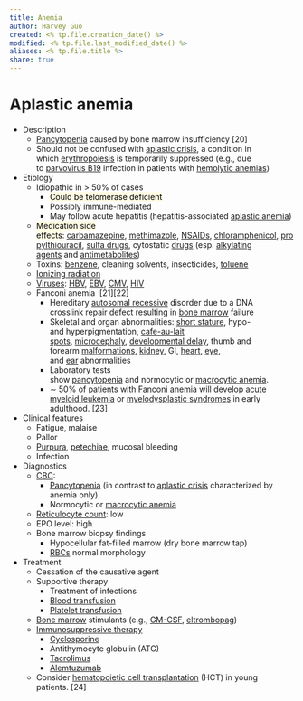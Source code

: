 ```yaml
---
title: Anemia
author: Harvey Guo
created: <% tp.file.creation_date() %>
modified: <% tp.file.last_modified_date() %>
aliases: <% tp.file.title %>
share: true
---
```



# Aplastic anemia
- Description
    - [Pancytopenia](https://next.amboss.com/us/article/Ln0wFg#Z8e20b73baa901db582feedc7c8a267df) caused by bone marrow insufficiency [20]
    - Should not be confused with [aplastic crisis](https://next.amboss.com/us/article/GT0BH2#Z3485ac2ff95c8802d056aba6dc33bdd7), a condition in which [erythropoiesis](https://next.amboss.com/us/article/ln0vtg#Z787f52f0346c9894267b3bd22d876af8) is temporarily suppressed (e.g., due to [parvovirus B19](https://next.amboss.com/us/article/Pn0Wtg#Zec207db0f7e1c04f7e76450a7d772ad9) infection in patients with [hemolytic anemias](https://next.amboss.com/us/article/rT0fH2#Z958cf76990e9ccf502442ead34e224b0))
- Etiology
    - Idiopathic in > 50% of cases
        - <mark style="background: #FFF3A34A;">Could be telomerase deficient</mark>
        - Possibly immune-mediated
        - May follow acute hepatitis (hepatitis-associated [aplastic anemia](https://next.amboss.com/us/article/6T0j72#Z29436f8465776b6bdd235b45db5aeab5))
    - <mark style="background: #FFF3A34A;">Medication side effects</mark>: [carbamazepine](https://next.amboss.com/us/article/-N0Ddg#Zb42030a33ee6196d376ee73775500933), [methimazole](https://next.amboss.com/us/article/Fm0ghg#Zf0b3b2318c2c4bafdaf006656d97f472), [NSAIDs](https://next.amboss.com/us/article/BN0zWg#Z6d53b6cfe3376a70645a5c797293e56a), [chloramphenicol](https://next.amboss.com/us/article/mm0VTg#Zb7986751220aac2d9d37b4a81946774b), [propylthiouracil](https://next.amboss.com/us/article/Fm0ghg#Z316645b90ecd3f5a872357c0255f1b21), [sulfa drugs](https://next.amboss.com/us/article/mm0VTg#Ze5643518b44b505b8ca23a9979f4c46a), cytostatic [drugs](https://next.amboss.com/us/article/OH0Iqh#Zb6092b13eaa87d56098de697bde43bdc) (esp. [alkylating agents](https://next.amboss.com/us/article/4m03fg#Zb2e2f957b1930d98bb98637139b5a418) and [antimetabolites](https://next.amboss.com/us/article/4m03fg#Zdbb54a2d03736c5173002cce3d375473)) 
    - Toxins: [benzene](https://next.amboss.com/us/article/050eig#Zee7883c5f217ee141dfb38e7725d1bb6), cleaning solvents, insecticides, [toluene](https://next.amboss.com/us/article/050eig#Z3646691d60dd67f6faf427a58b47a87d)
    - [Ionizing radiation](https://next.amboss.com/us/article/WM0Png#Zc4389e9049b53cade58fa5f794deed44)
    - [Viruses](https://next.amboss.com/us/article/Pn0Wtg#Zcdc83877f75d9d9b9a07ece6544f646c): [HBV](https://next.amboss.com/us/article/Pn0Wtg#Z8045a0f1e7deea6f3ab44b70d77653d8), [EBV](https://next.amboss.com/us/article/Mf0M52#Z3dc5e5e8167ee0fcff3292d08c7a19b2), [CMV](https://next.amboss.com/us/article/Mf0M52#Zad44d620172736914bbe3c52435de665), [HIV](https://next.amboss.com/us/article/mf0V52#Z318c3fdbcf10c252f3453a2394e29d91)
    - Fanconi anemia  [21][22]
        - Hereditary [autosomal recessive](https://next.amboss.com/us/article/y50d5g#Z5f0a3680e1058c2dc386ace473087d6f) disorder due to a DNA crosslink repair defect resulting in [bone marrow](https://next.amboss.com/us/article/ln0vtg#Zba672ce639f8a71189c3b29114401a54) failure
        - Skeletal and organ abnormalities: [short stature](https://next.amboss.com/us/article/c40aRT#Zc10f9f30073def93e59aa30e1dd2ebe8), hypo- and hyperpigmentation, [cafe-au-lait spots](https://next.amboss.com/us/article/Rk0lnT#Zcf0203df4b065da44e88b8e565b142f0), [microcephaly](https://next.amboss.com/us/article/sG0t03#Zeb6c854492d76c32a50f0eb47a3ba501), [developmental delay](https://next.amboss.com/us/article/b40H3T#Zbb5c18671580d9f7c4969e9293838072), thumb and forearm [malformations](https://next.amboss.com/us/article/vo0AdS#Za2917144496685a377f046c65f8f8102), [kidney](https://next.amboss.com/us/article/m60VlS#Z517d2cc21845787cbf2c6ff27c21cd8e), GI, [heart](https://next.amboss.com/us/article/Up0bKS#Z4e3e2c1885949b623580f92078d56c7d), [eye](https://next.amboss.com/us/article/cp0aoS#Z59567810bfa0760228f174d87f18477b), and [ear](https://next.amboss.com/us/article/dp0ooS#Z8dd8e7823b54e8fa23ebef7581c7073d) abnormalities
        - Laboratory tests show [pancytopenia](https://next.amboss.com/us/article/Ln0wFg#Z8e20b73baa901db582feedc7c8a267df) and normocytic or [macrocytic anemia](https://next.amboss.com/us/article/6T0j72#Z0fbd30a58e586ad7b0e3ae2485e81c34).
        - ∼ 50% of patients with [Fanconi anemia](https://next.amboss.com/us/article/6T0j72#Z78e1e57e8fa336173ffbe7db58f00dfa) will develop [acute myeloid leukemia](https://next.amboss.com/us/article/iT0Jq2#Zdf106029b619b896fe5d8c0363d4258b) or [myelodysplastic syndromes](https://next.amboss.com/us/article/3T0Sq2#Zfda61924b603eb5304faf491e8ded93f) in early adulthood. [23]
- Clinical features
    - Fatigue, malaise
    - Pallor
    - [Purpura](https://next.amboss.com/us/article/_405NT#Zc8dd5ca664223e28e1b5912fb7e2b52b), [petechiae](https://next.amboss.com/us/article/_405NT#Z407bfee1be646713a1d7c946d9f4d4f0), mucosal bleeding
    - Infection
- Diagnostics
    - [CBC](https://next.amboss.com/us/article/Ln0wFg#Z4ccf935251884533761ac0c529e17a64):
        - [Pancytopenia](https://next.amboss.com/us/article/Ln0wFg#Z8e20b73baa901db582feedc7c8a267df) (in contrast to [aplastic crisis](https://next.amboss.com/us/article/GT0BH2#Z3485ac2ff95c8802d056aba6dc33bdd7) characterized by anemia only)
        - Normocytic or [macrocytic anemia](https://next.amboss.com/us/article/6T0j72#Z0fbd30a58e586ad7b0e3ae2485e81c34)
    - [Reticulocyte count](https://next.amboss.com/us/article/Ln0wFg#Z37f204db819fcaa9c72ca89c4eeaf538): low
    - EPO level: high
    - Bone marrow biopsy findings
        - Hypocellular fat-filled marrow (dry bone marrow tap) 
        - [RBCs](https://next.amboss.com/us/article/ln0vtg#Z79ddb9a0dd4dbd469d90aef3521a5f94) normal morphology
- Treatment
    - Cessation of the causative agent
    - Supportive therapy
        - Treatment of infections
        - [Blood transfusion](https://next.amboss.com/us/article/2M0TLg#Z0d767a500a4efcb1314a93ab2616de44)
        - [Platelet transfusion](https://next.amboss.com/us/article/2M0TLg#Zc708b1fe0f461e690573be05eb7425de)
    - [Bone marrow](https://next.amboss.com/us/article/ln0vtg#Zba672ce639f8a71189c3b29114401a54) stimulants (e.g., [GM-CSF](https://next.amboss.com/us/article/ln0vtg#Zc843c5ea1106e455602ffb309efa4e19), [eltrombopag](https://next.amboss.com/us/article/4p03pS#Z3f29e655cfedd6499531786004fa774f))
    - [Immunosuppressive therapy](https://next.amboss.com/us/article/qM0Cpg#Zbe2f99ecf3c73cc831a5c78ef2226ffd) 
        - [Cyclosporine](https://next.amboss.com/us/article/qM0Cpg#Z69f1635e725a4935e6da3c5c4bf6c9e3)
        - Antithymocyte globulin (ATG)
        - [Tacrolimus](https://next.amboss.com/us/article/qM0Cpg#Z7f3ef7ccf6c5e96bbef9512146310202)
        - [Alemtuzumab](https://next.amboss.com/us/article/qM0Cpg#Ze7845fc8e843cce720bb30f34339ed30) 
    - Consider [hematopoietic cell transplantation](https://next.amboss.com/us/article/gn0Fsg#Za618edd4a5927604448cdc70d4c16172) (HCT) in young patients. [24]